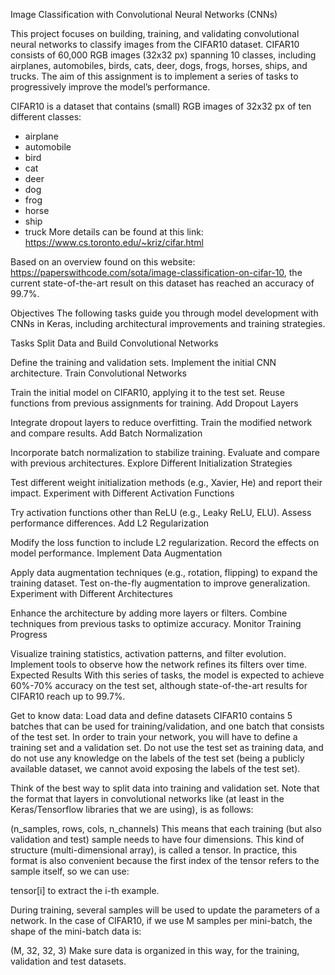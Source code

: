 Image Classification with Convolutional Neural Networks (CNNs)

This project focuses on building, training, and validating convolutional neural networks to classify images from the CIFAR10 dataset. CIFAR10 consists of 60,000 RGB images (32x32 px) spanning 10 classes, including airplanes, automobiles, birds, cats, deer, dogs, frogs, horses, ships, and trucks. The aim of this assignment is to implement a series of tasks to progressively improve the model’s performance.

CIFAR10 is a dataset that contains (small) RGB images of 32x32 px of ten different classes:

* airplane
* automobile
* bird
* cat
* deer
* dog
* frog
* horse
* ship
* truck
More details can be found at this link: https://www.cs.toronto.edu/~kriz/cifar.html

Based on an overview found on this website: https://paperswithcode.com/sota/image-classification-on-cifar-10, the current state-of-the-art result on this dataset has reached an accuracy of 99.7%.

Objectives
The following tasks guide you through model development with CNNs in Keras, including architectural improvements and training strategies.

Tasks
Split Data and Build Convolutional Networks

Define the training and validation sets.
Implement the initial CNN architecture.
Train Convolutional Networks

Train the initial model on CIFAR10, applying it to the test set.
Reuse functions from previous assignments for training.
Add Dropout Layers

Integrate dropout layers to reduce overfitting.
Train the modified network and compare results.
Add Batch Normalization

Incorporate batch normalization to stabilize training.
Evaluate and compare with previous architectures.
Explore Different Initialization Strategies

Test different weight initialization methods (e.g., Xavier, He) and report their impact.
Experiment with Different Activation Functions

Try activation functions other than ReLU (e.g., Leaky ReLU, ELU).
Assess performance differences.
Add L2 Regularization

Modify the loss function to include L2 regularization.
Record the effects on model performance.
Implement Data Augmentation

Apply data augmentation techniques (e.g., rotation, flipping) to expand the training dataset.
Test on-the-fly augmentation to improve generalization.
Experiment with Different Architectures

Enhance the architecture by adding more layers or filters.
Combine techniques from previous tasks to optimize accuracy.
Monitor Training Progress

Visualize training statistics, activation patterns, and filter evolution.
Implement tools to observe how the network refines its filters over time.
Expected Results
With this series of tasks, the model is expected to achieve 60%-70% accuracy on the test set, although state-of-the-art results for CIFAR10 reach up to 99.7%.





Get to know  data: Load data and define datasets
CIFAR10 contains 5 batches that can be used for training/validation, and one batch that consists of the test set. In order to train your network, you will have to define a training set and a validation set. Do not use the test set as training data, and do not use any knowledge on the labels of the test set (being a publicly available dataset, we cannot avoid exposing the labels of the test set).

Think of the best way to split data into training and validation set. Note that the format that layers in convolutional networks like (at least in the Keras/Tensorflow libraries that we are using), is as follows:

(n_samples, rows, cols, n_channels)
This means that each training (but also validation and test) sample needs to have four dimensions. This kind of structure (multi-dimensional array), is called a tensor. In practice, this format is also convenient because the first index of the tensor refers to the sample itself, so we can use:

tensor[i]
to extract the i-th example.

During training, several samples will be used to update the parameters of a network. In the case of CIFAR10, if we use M samples per mini-batch, the shape of the mini-batch data is:

(M, 32, 32, 3)
Make sure data is organized in this way, for the training, validation and test datasets.
